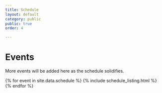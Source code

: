 ```yaml
---
title: Schedule
layout: default
category: public
public: true
order: 4

---
```

# Events

More events will be added here as the schedule solidifies.

{% for event in site.data.schedule %}
{% include schedule_listing.html %}
{% endfor %}